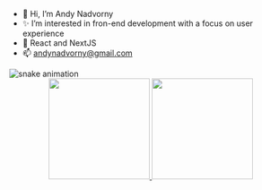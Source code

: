 - 👋 Hi, I’m Andy Nadvorny
- ✨ I’m interested in fron-end development with a focus on user experience
- 🚀 React and NextJS
- 📫 andynadvorny@gmail.com

<img src="https://raw.githubusercontent.com/andynadvorny/andynadvorny/output/github-contribution-grid-snake.svg" alt="snake animation" style="max-width:100%" />

<div align="center">
  <a href="https://github.com/andynadvorny">
  <img height="180em" src="https://github-readme-stats.vercel.app/api?username=andynadvorny&show_icons=true&theme=dracula&include_all_commits=true&count_private=true"/>
  <img height="180em" src="https://github-readme-stats.vercel.app/api/top-langs/?username=andynadvorny&layout=compact&langs_count=7&theme=dracula"/>
</div>
